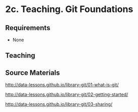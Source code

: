 2c. Teaching.  Git Foundations
==============================

Requirements
------------

- None

Teaching
--------

Source Materials
----------------

http://data-lessons.github.io/library-git/01-what-is-git/

http://data-lessons.github.io/library-git/02-getting-started/

http://data-lessons.github.io/library-git/03-sharing/
